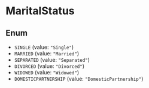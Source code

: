 # MaritalStatus

## Enum

* `SINGLE` (value: `"Single"`)
* `MARRIED` (value: `"Married"`)
* `SEPARATED` (value: `"Separated"`)
* `DIVORCED` (value: `"Divorced"`)
* `WIDOWED` (value: `"Widowed"`)
* `DOMESTICPARTNERSHIP` (value: `"DomesticPartnership"`)
